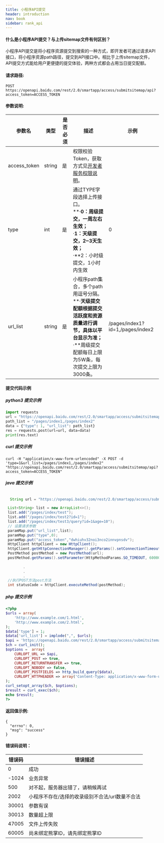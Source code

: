 ```yaml
---
title: 小程序API提交
header: introduction
nav: book
sidebar: rank_api
---
```




#### 什么是小程序API提交？与上传sitemap文件有何区别？

小程序API提交是将小程序资源提交到搜索的一种方式，即开发者可通过请求API接口，将小程序资源path路径，提交到API接口中。相比于上传sitemap文件，API提交方式能给用户更便捷的提交体验，两种方式都会占用当日提交配额。

#### 请求路径:
```
POST https://openapi.baidu.com/rest/2.0/smartapp/access/submitsitemap/api?access_token=ACCESS_TOKEN
```


#### 参数说明:

参数名 | 类型 | 是否必须 | 描述 | 示例
----- |-----| ------| ----- | ----
access_token	|string|	是	|权限校验Token，获取方式见[开发者服务权限说明](https://smartprogram.baidu.com/docs/develop/serverapi/power_exp/)。|
type |int | 是 | 通过TYPE字段选择上传接口。<br>**·**0：周级提交，一周左右生效；<br>**·**1：天级提交，2~3天生效；<br>**·**2：小时级提交，1小时内生效| 0
url\_list |string  | 是 | 小程序path集合，多个path用逗号分隔。<br>**·**天级提交配额根据提交活跃度和资源质量进行调节，具体以平台显示为准；<br>**·**周级提交配额每日上限为5W条，每次提交上限为3000条。|/pages/index1?id=1,/pages/index2


#### **提交代码示例**

##### **python3 提交示例**
```python
import requests
url = "https://openapi.baidu.com/rest/2.0/smartapp/access/submitsitemap/api?access_token=ACCESS_TOKEN"
path_list = "/pages/index1,/pages/index2"
data = {"type": 1, "url_list": path_list}  
res = requests.post(url=url, data=data) 
print(res.text)
```
##### **curl 提交示例**

```
curl -H "application/x-www-form-urlencoded" -X POST -d 'type=1&url_list=/pages/index1,/pages/index2" "https://openapi.baidu.com/rest/2.0/smartapp/access/submitsitemap/api?access_token=ACCESS_TOKEN" 
```
##### **java 提交示例**

```java

￼ String url = "https://openapi.baidu.com/rest/2.0/smartapp/access/submitsitemap/api";

 List<String> list = new ArrayList<>();
 list.add("/pages/index/test");
 list.add("/pages/index/test2?id=1");
 list.add("/pages/index/test3/query?id=1&age=10");
 // 设置请求参数
 paramMap.put("url_list",list);
 paramMap.put("type",0);
 paramMap.put("access_token","dwhiuhv32noi3nco2innvpnsdv");
 HttpClient httpClient = new HttpClient();
 httpClient.getHttpConnectionManager().getParams().setConnectionTimeout(15000);
 PostMethod postMethod = new PostMethod(url);
 postMethod.getParams().setParameter(HttpMethodParams.SO_TIMEOUT, 60000);
        
        .
        .
        .
 //执行POST方法post方法
 int statusCode = httpClient.executeMethod(postMethod);
```
##### **php 提交示例**

```php
<?php
$urls = array(
    'http://www.example.com/1.html',
    'http://www.example.com/2.html',
);
$data['type'] = 1;
$data['url_list'] = implode(",", $urls);
$api = 'https://openapi.baidu.com/rest/2.0/smartapp/access/submitsitemap/api?access_token=ACCESS_TOKEN';
$ch = curl_init();
$options =  array(
    CURLOPT_URL => $api,
    CURLOPT_POST => true,
    CURLOPT_RETURNTRANSFER => true,
    CURLOPT_NOBODY => false,
    CURLOPT_POSTFIELDS => http_build_query($data),
    CURLOPT_HTTPHEADER => array('Content-Type: application/x-www-form-urlencoded'),
);
curl_setopt_array($ch, $options);
$result = curl_exec($ch);
echo $result;
?>
```

#### 返回值示例:
```
{
  "errno": 0,
  "msg": "success"
}
```

#### 错误码说明：

错误码 | 错误描述 | 
----- |-----
0| 成功
-1024|业务异常
500| 对不起，服务器出错了，请稍候再试
2002|小程序不存在/选择的收录级别不合法/url数量不合法
30001| 参数有误
30013| 数量超上限
47005| 文件上传失败
60005| 尚未绑定熊掌ID，请先绑定熊掌ID
